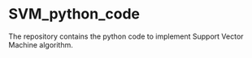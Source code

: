 # SVM_python_code
The repository contains the python code to implement Support Vector Machine algorithm.
